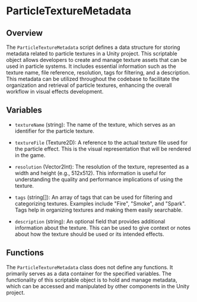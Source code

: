 # ParticleTextureMetadata

## Overview
The `ParticleTextureMetadata` script defines a data structure for storing metadata related to particle textures in a Unity project. This scriptable object allows developers to create and manage texture assets that can be used in particle systems. It includes essential information such as the texture name, file reference, resolution, tags for filtering, and a description. This metadata can be utilized throughout the codebase to facilitate the organization and retrieval of particle textures, enhancing the overall workflow in visual effects development.

## Variables

- `textureName` (string): The name of the texture, which serves as an identifier for the particle texture.
  
- `textureFile` (Texture2D): A reference to the actual texture file used for the particle effect. This is the visual representation that will be rendered in the game.
  
- `resolution` (Vector2Int): The resolution of the texture, represented as a width and height (e.g., 512x512). This information is useful for understanding the quality and performance implications of using the texture.
  
- `tags` (string[]): An array of tags that can be used for filtering and categorizing textures. Examples include "Fire", "Smoke", and "Spark". Tags help in organizing textures and making them easily searchable.
  
- `description` (string): An optional field that provides additional information about the texture. This can be used to give context or notes about how the texture should be used or its intended effects.

## Functions
The `ParticleTextureMetadata` class does not define any functions. It primarily serves as a data container for the specified variables. The functionality of this scriptable object is to hold and manage metadata, which can be accessed and manipulated by other components in the Unity project.